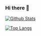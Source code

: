 ### Hi there 👋
[![Github Stats](https://github-readme-stats.vercel.app/api?username=incandescentxxc&count_private=true&show_icons=true&include_all_commits=true)](https://github.com/anuraghazra/github-readme-stats)

[![Top Langs](https://github-readme-stats.vercel.app/api/top-langs/?username=IcePear-Jzx&layout=compact&langs_count=6&hide=SystemVerilog,Assembly,Verilog)](https://github.com/anuraghazra/github-readme-stats)


<!--
**incandescentxxc/incandescentxxc** is a ✨ _special_ ✨ repository because its `README.md` (this file) appears on your GitHub profile.

Here are some ideas to get you started:

- 🔭 I’m currently working on ...
- 🌱 I’m currently learning ...
- 👯 I’m looking to collaborate on ...
- 🤔 I’m looking for help with ...
- 💬 Ask me about ...
- 📫 How to reach me: ...
- 😄 Pronouns: ...
- ⚡ Fun fact: ...
-->
